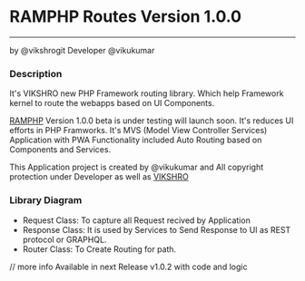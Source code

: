 # RAMPHP Routes Version 1.0.0
-----
by @vikshrogit
Developer @vikukumar

### Description

It's VIKSHRO new PHP Framework routing library. Which help Framework kernel to route the webapps based on UI Components.

[RAMPHP](https://vikshro.in/RAMPHP) Version 1.0.0 beta is under testing will launch soon.
It's reduces UI efforts in PHP Framworks. It's MVS (Model View Controller Services) Application with PWA Functionality included Auto Routing based on Components and Services.

This Application project is created by @vikukumar and All copyright protection under Developer as well as [VIKSHRO](https://vikshro.in)

### Library Diagram

- Request Class: To capture all Request recived by Application
- Response Class: It is used by Services to Send Response to UI as REST protocol or GRAPHQL.
- Router Class: To Create Routing for path.

// more info Available in next Release v1.0.2 with code and logic


